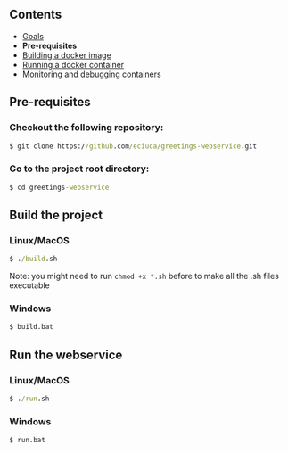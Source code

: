 ## Contents

* <a href="https://workshops.emanuelciuca.com/docker">Goals</a>
* <span>**Pre-requisites**</span>
* <a href="https://workshops.emanuelciuca.com/docker/docker-build">Building a docker image</a>
* <a href="https://workshops.emanuelciuca.com/docker/docker-run">Running a docker container</a>
* <a href="https://workshops.emanuelciuca.com/docker/docker-monitoring-and-debug">Monitoring and debugging containers</a>

## Pre-requisites

### Checkout the following repository:

```cmd
$ git clone https://github.com/eciuca/greetings-webservice.git
```

### Go to the project root directory:

```cmd
$ cd greetings-webservice
```

## Build the project

### Linux/MacOS
```cmd
$ ./build.sh
```
Note: you might need to run `chmod +x *.sh` before to make all the .sh files executable

### Windows
```cmd
$ build.bat
```

## Run the webservice

### Linux/MacOS
```cmd
$ ./run.sh
```

### Windows
```cmd
$ run.bat
```
